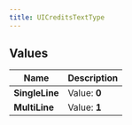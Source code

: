 ```yaml
---
title: UICreditsTextType
---
```


## Values
| Name | Description |
| ---- | ----------- |
| **SingleLine** | Value: **0** |
| **MultiLine** | Value: **1** |

